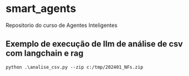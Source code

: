 # smart_agents

Repositorio do curso de Agentes Inteligentes

## Exemplo de execução de llm de análise de csv com langchain e rag

```script
python .\analise_csv.py --zip c:/tmp/202401_NFs.zip
```
